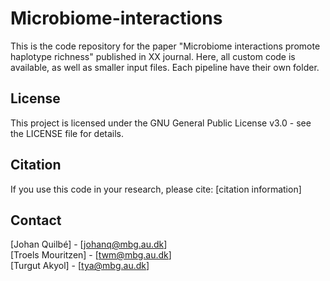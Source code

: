 # Microbiome-interactions

This is the code repository for the paper "Microbiome interactions promote haplotype richness" published in XX journal.
Here, all custom code is available, as well as smaller input files.
Each pipeline have their own folder.

## License

This project is licensed under the GNU General Public License v3.0 - see the LICENSE file for details.

## Citation

If you use this code in your research, please cite:
[citation information]

## Contact
[Johan Quilbé] - [johanq@mbg.au.dk]  
[Troels Mouritzen] - [twm@mbg.au.dk]  
[Turgut Akyol] - [tya@mbg.au.dk]
